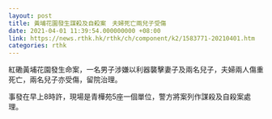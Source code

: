 ```yaml
---
layout: post
title: 黃埔花園發生謀殺及自殺案　夫婦死亡兩兒子受傷
date: 2021-04-01 11:39:54.000000000 +08:00
link: https://news.rthk.hk/rthk/ch/component/k2/1583771-20210401.htm
categories: rthk
---
```


紅磡黃埔花園發生命案，一名男子涉嫌以利器襲擊妻子及兩名兒子，夫婦兩人傷重死亡，兩名兒子亦受傷，留院治理。

事發在早上8時許，現場是青樺苑5座一個單位，警方將案列作謀殺及自殺案處理。
